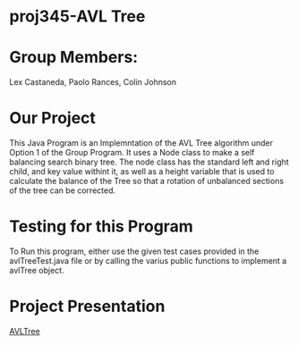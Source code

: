 # proj345-AVL Tree
# Group Members: 
Lex Castaneda, Paolo Rances, Colin Johnson
# Our Project
This Java Program is an Implemntation of the AVL Tree algorithm under Option 1 of the Group Program. 
It uses a Node class to make a self balancing search binary tree.
The node class has the standard left and right child, and key value withint it, as well as a height variable that is used to calculate the balance of the Tree so
 that a rotation of unbalanced sections of the tree can be corrected.
# 
# Testing for this Program
To Run this program, either use the given test cases provided in the avlTreeTest.java file or by calling the varius public functions to implement a avlTree object. 
# Project Presentation
[AVLTree](https://docs.google.com/presentation/d/1XR59ATMpIEqKdFO7RSohuFq-cdtqWwyj/edit?usp=sharing&ouid=100532028885950988787&rtpof=true&sd=true)

